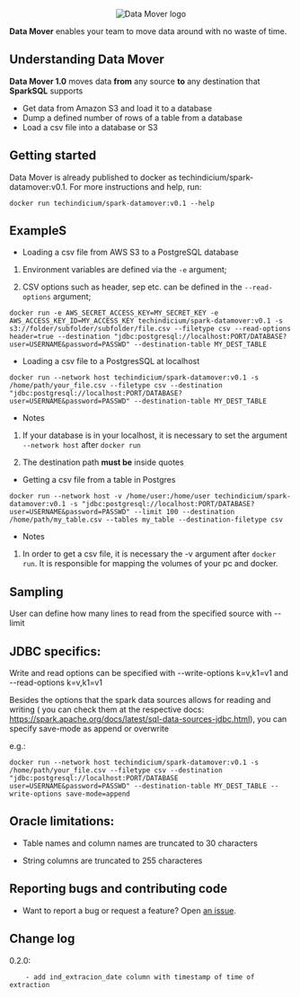 <p align="center">
  <img src="etc/data_mover.jpeg" alt="Data Mover logo"/>
</p>

**Data Mover** enables your team to move data around with no waste of time.

## Understanding Data Mover

**Data Mover 1.0** moves data **from** any source **to** any destination that **SparkSQL** supports

* Get data from Amazon S3 and load it to a database
* Dump a defined number of rows of a table from a database
* Load a csv file into a database or S3

## Getting started

Data Mover is already published to docker as techindicium/spark-datamover:v0.1.
For more instructions and help, run:

`docker run techindicium/spark-datamover:v0.1 --help`

## ExampleS

* Loading a csv file from AWS S3 to a PostgreSQL database

1. Environment variables are defined via the `-e` argument;

2. CSV options such as header, sep etc. can be defined in the `--read-options` argument;

```
docker run -e AWS_SECRET_ACCESS_KEY=MY_SECRET_KEY -e AWS_ACCESS_KEY_ID=MY_ACCESS_KEY techindicium/spark-datamover:v0.1 -s s3://folder/subfolder/subfolder/file.csv --filetype csv --read-options header=true --destination "jdbc:postgresql://localhost:PORT/DATABASE?user=USERNAME&password=PASSWD" --destination-table MY_DEST_TABLE
```

* Loading a csv file to a PostgresSQL at localhost

```
docker run --network host techindicium/spark-datamover:v0.1 -s /home/path/your_file.csv --filetype csv --destination "jdbc:postgresql://localhost:PORT/DATABASE?user=USERNAME&password=PASSWD" --destination-table MY_DEST_TABLE
```


* Notes

1. If your database is in your localhost, it is necessary to set the argument `--network host` after `docker run`

2. The destination path **must be** inside quotes

* Getting a csv file from a table in Postgres

```
docker run --network host -v /home/user:/home/user techindicium/spark-datamover:v0.1 -s "jdbc:postgresql://localhost:PORT/DATABASE?user=USERNAME&password=PASSWD" --limit 100 --destination /home/path/my_table.csv --tables my_table --destination-filetype csv

```

* Notes

1. In order to get a csv file, it is necessary the -v argument after `docker run`. It is responsible for mapping the volumes of your pc and docker.


## Sampling

  User can define how many lines to read from the specified source with --limit

## JDBC specifics: 

  Write and read options can be specified with --write-options k=v,k1=v1 and --read-options k=v,k1=v1

  Besides the options that the spark data sources allows for reading and writing ( you can check them at the respective docs: https://spark.apache.org/docs/latest/sql-data-sources-jdbc.html), you can specify save-mode as append or overwrite

  e.g.: 

  ```
  docker run --network host techindicium/spark-datamover:v0.1 -s /home/path/your_file.csv --filetype csv --destination "jdbc:postgresql://localhost:PORT/DATABASE user=USERNAME&password=PASSWD" --destination-table MY_DEST_TABLE --write-options save-mode=append
  ```


## Oracle limitations: 

-    Table names and column names are truncated to 30 characters

-    String columns are truncated to 255 characteres


## Reporting bugs and contributing code

-   Want to report a bug or request a feature? Open [an issue](https://github.com/vitoravancini/spark-data-mover/issues/new).


## Change log

   0.2.0:

        - add ind_extracion_date column with timestamp of time of extraction
